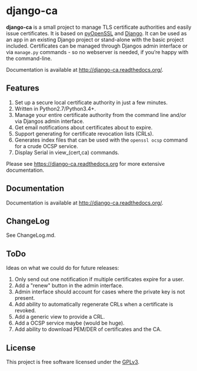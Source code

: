 # django-ca

**django-ca** is a small project to manage TLS certificate authorities and easily issue
certificates.  It is based on [pyOpenSSL](https://pyopenssl.readthedocs.org/) and
[Django](https://www.djangoproject.com/>). It can be used as an app in an existing Django project
or stand-alone with the basic project included.  Certificates can be managed through Djangos admin
interface or via `manage.py` commands - so no webserver is needed, if you’re happy with the
command-line.

Documentation is available at http://django-ca.readthedocs.org/.

## Features

1. Set up a secure local certificate authority in just a few minutes.
2. Written in Python2.7/Python3.4+.
3. Manage your entire certificate authority from the command line and/or via
   Djangos admin interface.
4. Get email notifications about certificates about to expire.
5. Support generating for certificate revocation lists (CRLs).
6. Generates index files that can be used with the `openssl ocsp` command for a crude OCSP service.
7. Display Serial in view_(cert,ca) commands.

Please see https://django-ca.readthedocs.org for more extensive documentation.

## Documentation

Documentation is available at http://django-ca.readthedocs.org/.

## ChangeLog

See ChangeLog.md.

## ToDo

Ideas on what we could do for future releases:

1. Only send out one notification if multiple certificates expire for a user.
2. Add a "renew" button in the admin interface.
3. Admin interface should account for cases where the private key is not present.
4. Add ability to automatically regenerate CRLs when a certificate is revoked.
5. Add a generic view to provide a CRL.
6. Add a OCSP service maybe (would be huge).
7. Add ability to download PEM/DER of certificates and the CA.

## License

This project is free software licensed under the [GPLv3](http://www.gnu.org/licenses/gpl.txt).
